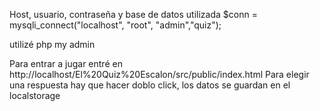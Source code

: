 Host, usuario, contraseña y base de datos utilizada
$conn = mysqli_connect("localhost", "root", "admin","quiz");

utilizé php my admin

Para entrar a jugar entré en http://localhost/El%20Quiz%20Escalon/src/public/index.html
Para elegir una respuesta hay que hacer doblo click, los datos se guardan en el localstorage